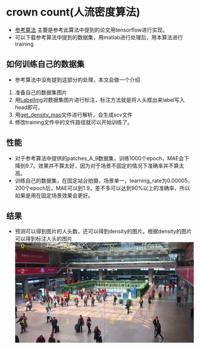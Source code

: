 # crown count(人流密度算法)
 * [参考算法](https://github.com/svishwa/crowdcount-mcnn) 主要是参考此算法中提到的论文用tensorflow进行实现。
 * 可以下载参考算法中提到的数据集，用matlab进行处理后，用本算法进行training
## 如何训练自己的数据集
 * 参考算法中没有提到这部分的处理，本文会做一个介绍
 1. 准备自己的数据集图片
 2. 用[LabelImg](https://github.com/tzutalin/labelImg)对数据集图片进行标注，标注方法就是将人头框出来label写入head即可。
 3. 用[get_density_map](https://github.com/stesha2016/tensorflow-crowdcount/blob/master/data_preparation/get_density_map.py)文件进行解析，会生成scv文件
 4. 修改training文件中的文件路径就可以开始训练了。
## 性能
 * 对于参考算法中提供的patches_A_9数据集，训练1000个epoch，MAE会下降到9.7。效果并不算太好，因为对于场景不固定的情况下准确率并不算太高。
 * 训练自己的数据集，在固定站台拍摄，场景单一，learning_rate为0.00005，200个epoch后，MAE可以到1.9，差不多可以达到90%以上的准确率，所以如果是用在固定场景效果会更好。
## 结果
 * 预测可以得到图片的人头数，还可以得到density的图片。根据density的图片可以得到标注人头的图片
 ![分屏标记](https://github.com/stesha2016/tensorflow-crowdcount/blob/master/images/test.jpg)
